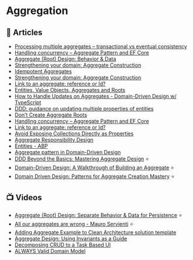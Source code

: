 # Aggregation

## 📕 Articles

- [Processing multiple aggregates – transactional vs eventual consistency](https://www.kamilgrzybek.com/design/processing-multiple-aggregates-transactional-vs-eventual-consistency/)
- [Handling concurrency – Aggregate Pattern and EF Core](http://www.kamilgrzybek.com/design/handling-concurrency-aggregate-pattern-and-ef-core/) 
- [Aggregate (Root) Design: Behavior & Data](https://codeopinion.com/aggregate-root-design-behavior-data/?utm_source=feedly&utm_medium=rss&utm_campaign=aggregate-root-design-behavior-data) 
- [Strengthening your domain: Aggregate Construction](https://lostechies.com/jimmybogard/2010/02/24/strengthening-your-domain-aggregate-construction/)
- [Idempotent Aggregates](https://codeopinion.com/idempotent-aggregates/)
- [Strengthening your domain: Aggregate Construction](https://lostechies.com/jimmybogard/2010/02/24/strengthening-your-domain-aggregate-construction/)
- [Link to an aggregate: reference or Id?](https://enterprisecraftsmanship.com/2016/03/08/link-to-an-aggregate-reference-or-id/)
- [Entities, Value Objects, Aggregates and Roots](https://lostechies.com/jimmybogard/2008/05/21/entities-value-objects-aggregates-and-roots/)
- [How to Handle Updates on Aggregates - Domain-Driven Design w/ TypeScript](https://khalilstemmler.com/articles/typescript-domain-driven-design/updating-aggregates-in-domain-driven-design/)
- [DDD: guidance on updating multiple properties of entities](https://stackoverflow.com/questions/33698225/ddd-guidance-on-updating-multiple-properties-of-entities)
- [Don’t Create Aggregate Roots](https://udidahan.com/2009/06/29/dont-create-aggregate-roots/)
- [Handling concurrency – Aggregate Pattern and EF Core](http://www.kamilgrzybek.com/design/handling-concurrency-aggregate-pattern-and-ef-core/)
- [Link to an aggregate: reference or Id?](https://enterprisecraftsmanship.com/posts/link-to-an-aggregate-reference-or-id/)
- [Avoid Exposing Collections Directly as Properties](https://ardalis.com/avoid-collections-as-properties/?utm_sq=grcpqjyka3)
- [Aggregate Responsibility Design](https://ardalis.com/aggregate-responsibility-design/)
- [Entities - ABP](https://docs.abp.io/en/abp/latest/Entities)
- [Aggregate pattern in Domain-Driven Design](https://medium.com/eventuous/aggregate-pattern-in-domain-driven-design-7ad823475099)
- [DDD Beyond the Basics: Mastering Aggregate Design](https://medium.com/ssense-tech/ddd-beyond-the-basics-mastering-aggregate-design-26591e218c8c) ⭐
- [Domain-Driven Design: A Walkthrough of Building an Aggregate](https://betterprogramming.pub/domain-driven-design-a-walkthrough-of-building-an-aggregate-c84113aa9975) ⭐
- [Domain Driven Design: Patterns for Aggregate Creation Mastery](https://www.dandoescode.com/blog/domain-driven-design-patterns-for-aggregate-creation-mastery) ⭐

## 📺 Videos

- [Aggregate (Root) Design: Separate Behavior & Data for Persistence](https://www.youtube.com/watch?v=GtWVGJp061A) ⭐
- [All our aggregates are wrong - Mauro Servienti](https://www.youtube.com/watch?v=hev65ozmYPI) ⭐
- [Adding Aggregate Example to Clean Architecture solution template](https://www.youtube.com/watch?v=kxuGtgOimGA)
- [Aggregate Design: Using Invariants as a Guide](https://www.youtube.com/watch?v=64ngP-aUYPc) 
- [Decomposing CRUD to a Task Based UI](https://www.youtube.com/watch?v=DjZepWrAKzM)
- [ALWAYS Valid Domain Model](https://www.youtube.com/watch?v=JZetlRXdYeI)
